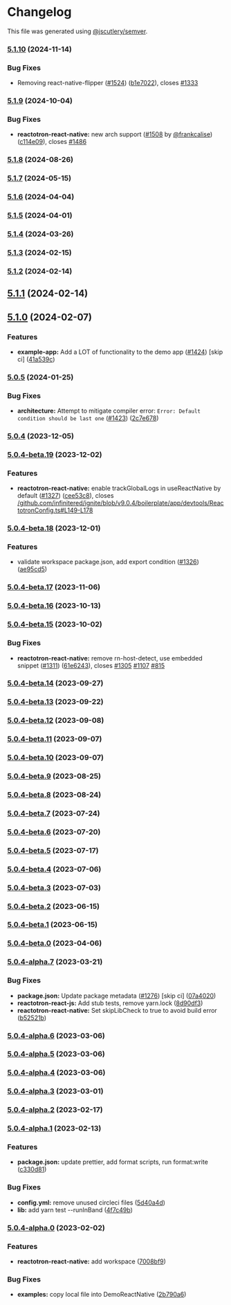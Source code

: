 # Changelog

This file was generated using [@jscutlery/semver](https://github.com/jscutlery/semver).

### [5.1.10](https://github.com/infinitered/reactotron/compare/reactotron-react-native@5.1.9...reactotron-react-native@5.1.10) (2024-11-14)


### Bug Fixes

* Removing react-native-flipper ([#1524](https://github.com/infinitered/reactotron/issues/1524)) ([b1e7022](https://github.com/infinitered/reactotron/commit/b1e7022f8dab52896bc0f058bc877ae767bf1aee)), closes [#1333](https://github.com/infinitered/reactotron/issues/1333)

### [5.1.9](https://github.com/infinitered/reactotron/compare/reactotron-react-native@5.1.8...reactotron-react-native@5.1.9) (2024-10-04)


### Bug Fixes

* **reactotron-react-native:** new arch support ([#1508](https://github.com/infinitered/reactotron/issues/1508) by [@frankcalise](https://github.com/frankcalise)) ([c114e09](https://github.com/infinitered/reactotron/commit/c114e09b8488e1a247faa1621a1679ef9ae3a6f8)), closes [#1486](https://github.com/infinitered/reactotron/issues/1486)

### [5.1.8](https://github.com/infinitered/reactotron/compare/reactotron-react-native@5.1.7...reactotron-react-native@5.1.8) (2024-08-26)

### [5.1.7](https://github.com/infinitered/reactotron/compare/reactotron-react-native@5.1.6...reactotron-react-native@5.1.7) (2024-05-15)

### [5.1.6](https://github.com/infinitered/reactotron/compare/reactotron-react-native@5.1.5...reactotron-react-native@5.1.6) (2024-04-04)

### [5.1.5](https://github.com/infinitered/reactotron/compare/reactotron-react-native@5.1.4...reactotron-react-native@5.1.5) (2024-04-01)

### [5.1.4](https://github.com/infinitered/reactotron/compare/reactotron-react-native@5.1.3...reactotron-react-native@5.1.4) (2024-03-26)

### [5.1.3](https://github.com/infinitered/reactotron/compare/reactotron-react-native@5.1.2...reactotron-react-native@5.1.3) (2024-02-15)

### [5.1.2](https://github.com/infinitered/reactotron/compare/reactotron-react-native@5.1.1...reactotron-react-native@5.1.2) (2024-02-14)

## [5.1.1](https://github.com/infinitered/reactotron/compare/reactotron-react-native@5.1.0...reactotron-react-native@5.1.1) (2024-02-14)

## [5.1.0](https://github.com/infinitered/reactotron/compare/reactotron-react-native@5.0.5...reactotron-react-native@5.1.0) (2024-02-07)


### Features

* **example-app:** Add a LOT of functionality to the demo app ([#1424](https://github.com/infinitered/reactotron/issues/1424)) [skip ci] ([41a539c](https://github.com/infinitered/reactotron/commit/41a539c7e56e968a83ca61b100468f5267865ddd))

### [5.0.5](https://github.com/infinitered/reactotron/compare/reactotron-react-native@5.0.4...reactotron-react-native@5.0.5) (2024-01-25)

### Bug Fixes

- **architecture:** Attempt to mitigate compiler error: `Error: Default condition should be last one` ([#1423](https://github.com/infinitered/reactotron/issues/1423)) ([2c7e678](https://github.com/infinitered/reactotron/commit/2c7e678e5afaea79cd01f4ab6e90bd67339fc80a))

### [5.0.4](https://github.com/infinitered/reactotron/compare/reactotron-react-native@5.0.4-beta.19...reactotron-react-native@5.0.4) (2023-12-05)

### [5.0.4-beta.19](https://github.com/infinitered/reactotron/compare/reactotron-react-native@5.0.4-beta.18...reactotron-react-native@5.0.4-beta.19) (2023-12-02)

### Features

- **reactotron-react-native:** enable trackGlobalLogs in useReactNative by default ([#1327](https://github.com/infinitered/reactotron/issues/1327)) ([cee53c8](https://github.com/infinitered/reactotron/commit/cee53c884121fdfaee81ec5bd5c697df676839f0)), closes [/github.com/infinitered/ignite/blob/v9.0.4/boilerplate/app/devtools/ReactotronConfig.ts#L149-L178](https://github.com/infinitered//github.com/infinitered/ignite/blob/v9.0.4/boilerplate/app/devtools/ReactotronConfig.ts/issues/L149-L178)

### [5.0.4-beta.18](https://github.com/infinitered/reactotron/compare/reactotron-react-native@5.0.4-beta.17...reactotron-react-native@5.0.4-beta.18) (2023-12-01)

### Features

- validate workspace package.json, add export condition ([#1326](https://github.com/infinitered/reactotron/issues/1326)) ([ae95cd5](https://github.com/infinitered/reactotron/commit/ae95cd536de187ede034e5183ceeb812f356d273))

### [5.0.4-beta.17](https://github.com/infinitered/reactotron/compare/reactotron-react-native@5.0.4-beta.16...reactotron-react-native@5.0.4-beta.17) (2023-11-06)

### [5.0.4-beta.16](https://github.com/infinitered/reactotron/compare/reactotron-react-native@5.0.4-beta.15...reactotron-react-native@5.0.4-beta.16) (2023-10-13)

### [5.0.4-beta.15](https://github.com/infinitered/reactotron/compare/reactotron-react-native@5.0.4-beta.14...reactotron-react-native@5.0.4-beta.15) (2023-10-02)

### Bug Fixes

- **reactotron-react-native:** remove rn-host-detect, use embedded snippet ([#1311](https://github.com/infinitered/reactotron/issues/1311)) ([61e6243](https://github.com/infinitered/reactotron/commit/61e6243acb392c9c2625e3580509af497208c466)), closes [#1305](https://github.com/infinitered/reactotron/issues/1305) [#1107](https://github.com/infinitered/reactotron/issues/1107) [#815](https://github.com/infinitered/reactotron/issues/815)

### [5.0.4-beta.14](https://github.com/infinitered/reactotron/compare/reactotron-react-native@5.0.4-beta.13...reactotron-react-native@5.0.4-beta.14) (2023-09-27)

### [5.0.4-beta.13](https://github.com/infinitered/reactotron/compare/reactotron-react-native@5.0.4-beta.12...reactotron-react-native@5.0.4-beta.13) (2023-09-22)

### [5.0.4-beta.12](https://github.com/infinitered/reactotron/compare/reactotron-react-native@5.0.4-beta.11...reactotron-react-native@5.0.4-beta.12) (2023-09-08)

### [5.0.4-beta.11](https://github.com/infinitered/reactotron/compare/reactotron-react-native@5.0.4-beta.10...reactotron-react-native@5.0.4-beta.11) (2023-09-07)

### [5.0.4-beta.10](https://github.com/infinitered/reactotron/compare/reactotron-react-native@5.0.4-beta.9...reactotron-react-native@5.0.4-beta.10) (2023-09-07)

### [5.0.4-beta.9](https://github.com/infinitered/reactotron/compare/reactotron-react-native@5.0.4-beta.8...reactotron-react-native@5.0.4-beta.9) (2023-08-25)

### [5.0.4-beta.8](https://github.com/infinitered/reactotron/compare/reactotron-react-native@5.0.4-beta.7...reactotron-react-native@5.0.4-beta.8) (2023-08-24)

### [5.0.4-beta.7](https://github.com/infinitered/reactotron/compare/reactotron-react-native@5.0.4-beta.6...reactotron-react-native@5.0.4-beta.7) (2023-07-24)

### [5.0.4-beta.6](https://github.com/infinitered/reactotron/compare/reactotron-react-native@5.0.4-beta.5...reactotron-react-native@5.0.4-beta.6) (2023-07-20)

### [5.0.4-beta.5](https://github.com/infinitered/reactotron/compare/reactotron-react-native@5.0.4-beta.4...reactotron-react-native@5.0.4-beta.5) (2023-07-17)

### [5.0.4-beta.4](https://github.com/infinitered/reactotron/compare/reactotron-react-native@5.0.4-beta.3...reactotron-react-native@5.0.4-beta.4) (2023-07-06)

### [5.0.4-beta.3](https://github.com/infinitered/reactotron/compare/reactotron-react-native@5.0.4-beta.2...reactotron-react-native@5.0.4-beta.3) (2023-07-03)

### [5.0.4-beta.2](https://github.com/infinitered/reactotron/compare/reactotron-react-native@5.0.4-beta.1...reactotron-react-native@5.0.4-beta.2) (2023-06-15)

### [5.0.4-beta.1](https://github.com/infinitered/reactotron/compare/reactotron-react-native@5.0.4-beta.0...reactotron-react-native@5.0.4-beta.1) (2023-06-15)

### [5.0.4-beta.0](https://github.com/infinitered/reactotron/compare/reactotron-react-native@5.0.4-alpha.7...reactotron-react-native@5.0.4-beta.0) (2023-04-06)

### [5.0.4-alpha.7](https://github.com/infinitered/reactotron/compare/reactotron-react-native@5.0.4-alpha.6...reactotron-react-native@5.0.4-alpha.7) (2023-03-21)

### Bug Fixes

- **package.json:** Update package metadata ([#1276](https://github.com/infinitered/reactotron/issues/1276)) [skip ci] ([07a4020](https://github.com/infinitered/reactotron/commit/07a4020bf528de100a9191bd92a92d835d5ccaa7))
- **reactotron-react-js:** Add stub tests, remove yarn.lock ([8d90df3](https://github.com/infinitered/reactotron/commit/8d90df386381734792bbddafac58df46a9e8ac24))
- **reactotron-react-native:** Set skipLibCheck to true to avoid build error ([b52521b](https://github.com/infinitered/reactotron/commit/b52521b3b11cbdfde1932138f43b0de374690095))

### [5.0.4-alpha.6](https://github.com/infinitered/reactotron/compare/reactotron-react-native@5.0.4-alpha.5...reactotron-react-native@5.0.4-alpha.6) (2023-03-06)

### [5.0.4-alpha.5](https://github.com/infinitered/reactotron/compare/reactotron-react-native@5.0.4-alpha.4...reactotron-react-native@5.0.4-alpha.5) (2023-03-06)

### [5.0.4-alpha.4](https://github.com/infinitered/reactotron/compare/reactotron-react-native@5.0.4-alpha.3...reactotron-react-native@5.0.4-alpha.4) (2023-03-06)

### [5.0.4-alpha.3](https://github.com/infinitered/reactotron/compare/reactotron-react-native@5.0.4-alpha.2...reactotron-react-native@5.0.4-alpha.3) (2023-03-01)

### [5.0.4-alpha.2](https://github.com/infinitered/reactotron/compare/reactotron-react-native@5.0.4-alpha.1...reactotron-react-native@5.0.4-alpha.2) (2023-02-17)

### [5.0.4-alpha.1](https://github.com/infinitered/reactotron/compare/reactotron-react-native@5.0.4-alpha.0...reactotron-react-native@5.0.4-alpha.1) (2023-02-13)

### Features

- **package.json:** update prettier, add format scripts, run format:write ([c330d81](https://github.com/infinitered/reactotron/commit/c330d81426c3f6f371a29a8a00ba9d1d6ce2d97a))

### Bug Fixes

- **config.yml:** remove unused circleci files ([5d40a4d](https://github.com/infinitered/reactotron/commit/5d40a4ddba0b5ac8759216152000f54158d32669))
- **lib:** add yarn test --runInBand ([4f7c49b](https://github.com/infinitered/reactotron/commit/4f7c49bc1ab8074fedbb3285f66d603aefa3d09f))

### [5.0.4-alpha.0](https://github.com/infinitered/reactotron/compare/reactotron-react-native@5.0.3...reactotron-react-native@5.0.4-alpha.0) (2023-02-02)

### Features

- **reactotron-react-native:** add workspace ([7008bf9](https://github.com/infinitered/reactotron/commit/7008bf973d72cbf83f36ccadfbe592b5189c6b13))

### Bug Fixes

- **examples:** copy local file into DemoReactNative ([2b790a6](https://github.com/infinitered/reactotron/commit/2b790a68bd25dc7d487ba48ea9b55389467b735a))
